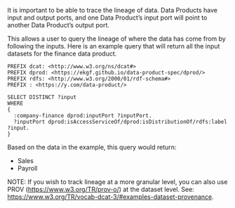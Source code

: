 It is important to be able to trace the lineage of data. Data Products have input and output ports, and one Data Product’s input port will point to another Data Product’s output port.

This allows a user to query the lineage of where the data has come from by following the inputs. Here is an example query that will return all the input datasets for the finance data product.

```sparql
PREFIX dcat: <http://www.w3.org/ns/dcat#>
PREFIX dprod: <https://ekgf.github.io/data-product-spec/dprod/>
PREFIX rdfs: <http://www.w3.org/2000/01/rdf-schema#>
PREFIX : <https://y.com/data-product/>

SELECT DISTINCT ?input
WHERE
{ 
  :company-finance dprod:inputPort ?inputPort.
  ?inputPort dprod:isAccessServiceOf/dprod:isDistributionOf/rdfs:label ?input.
}
```

Based on the data in the example, this query would return:
- Sales
- Payroll

NOTE: If you wish to track lineage at a more granular level, you can also use PROV (https://www.w3.org/TR/prov-o/) at the dataset level. See: https://www.w3.org/TR/vocab-dcat-3/#examples-dataset-provenance.

